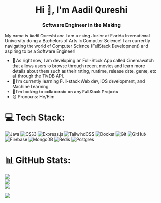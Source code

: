 <h1 align="center">Hi 👋, I'm Aadil Qureshi</h1>
<h3 align="center">Software Engineer in the Making</h3>
My name is Aadil Qureshi and I am a rising Junior at Florida International University doing a Bachelors of Arts in Computer Science! I am currently navigating the world of Computer Science (FullStack Development) and aspiring to be a Software Engineer! 

- 🔭 As right now, I am developing an Full-Stack App called Cinemawatch that allows users to browse through recent movies and learn more details about them such as their rating, runtime, release date, genre, etc all through the TMDB API.
- 🌱 I’m currently learning Full-stack Web dev, iOS development, and Machine Learning
- 👯 I’m looking to collaborate on any FullStack Projects
- 😄 Pronouns: He/Him


# 💻 Tech Stack:
![Java](https://img.shields.io/badge/java-%23ED8B00.svg?style=for-the-badge&logo=openjdk&logoColor=white) ![CSS3](https://img.shields.io/badge/css3-%231572B6.svg?style=for-the-badge&logo=css3&logoColor=white) ![Express.js](https://img.shields.io/badge/express.js-%23404d59.svg?style=for-the-badge&logo=express&logoColor=%2361DAFB) ![TailwindCSS](https://img.shields.io/badge/tailwindcss-%2338B2AC.svg?style=for-the-badge&logo=tailwind-css&logoColor=white) ![Docker](https://img.shields.io/badge/docker-%230db7ed.svg?style=for-the-badge&logo=docker&logoColor=white) ![Git](https://img.shields.io/badge/git-%23F05033.svg?style=for-the-badge&logo=git&logoColor=white) ![GitHub](https://img.shields.io/badge/github-%23121011.svg?style=for-the-badge&logo=github&logoColor=white) ![Firebase](https://img.shields.io/badge/firebase-%23039BE5.svg?style=for-the-badge&logo=firebase) ![MongoDB](https://img.shields.io/badge/MongoDB-%234ea94b.svg?style=for-the-badge&logo=mongodb&logoColor=white) ![Redis](https://img.shields.io/badge/redis-%23DD0031.svg?style=for-the-badge&logo=redis&logoColor=white) ![Postgres](https://img.shields.io/badge/postgres-%23316192.svg?style=for-the-badge&logo=postgresql&logoColor=white)
# 📊 GitHub Stats:
![](https://github-readme-stats.vercel.app/api?username=aadilq&theme=gruvbox&hide_border=false&include_all_commits=false&count_private=true)<br/>
![](https://github-readme-streak-stats.herokuapp.com/?user=aadilq&theme=gruvbox&hide_border=false)<br/>
![](https://github-readme-stats.vercel.app/api/top-langs/?username=aadilq&theme=gruvbox&hide_border=false&include_all_commits=false&count_private=true&layout=compact)


![](https://quotes-github-readme.vercel.app/api?type=horizontal&theme=radical)

<!-- Proudly created with GPRM ( https://gprm.itsvg.in ) -->

